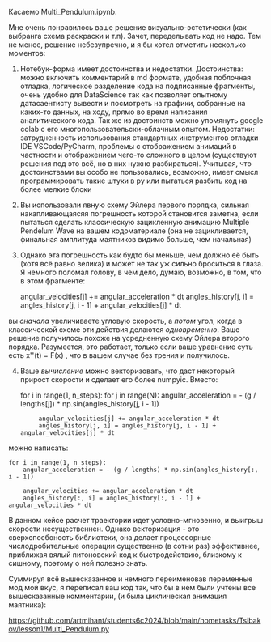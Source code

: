Касаемо Multi_Pendulum.ipynb.

Мне очень понравилось ваше решение визуально-эстетически (как выбранга схема раскраски и т.п). Зачет, переделывать код не надо. Тем не менее, решение небезупречно, и я бы хотел отметить несколько моментов:

1) Нотебук-форма имеет достоинства и недостатки. Достоинства: можно включить комментарий в md формате, удобная поблочная отладка, логическое разделение кода на подписанные фрагменты, очень удобно для DataScience так как позволяет опытному датасаентисту вывести и посмотреть на графики, собранные на каких-то данных, на ходу, прямо во время написания аналитического кода. Так же из достоинств можно упомянуть google colab с его многопользовательски-облачным опытом. Недостатки: затрудненность использования стандартных инструментов отладки IDE VSCode/PyCharm, проблемы с отображением анимаций в частности и отображением чего-то сложного в целом (существуют решения под это всё, но в них нужно разбираться). Учитывая, что достоинствами вы особо не пользовались, возможно, имеет смысл программировать такие штуки в py или пытаться разбить код на более мелкие блоки

2) Вы использовали явную схему Эйлера первого порядка, сильная накапливающаясяя погрешность которой становится заметна, если пытаться сделать классическую зацикленную анимацию Multiple Pendelum Wave на вашем кодоматериале (она не зацикливается, финальная амплитуда маятников видимо больше, чем начальная)

3) Однако эта погрешность как будто бы меньше, чем должно её быть (хотя всё равно велика) и может не так уж сильно броситься в глаза. Я немного поломал голову, в чем дело, думаю, возможно, в том, что в этом фрагменте:

    angular_velocities[j] += angular_acceleration * dt
    angles_history[j, i] = angles_history[j, i - 1] + angular_velocities[j] * dt

вы *сначала* увеличиваете угловую скорость, а *потом* угол, когда в классической схеме эти действия делаются *одновременно*. Ваше решение получилось похоже на усредненную схему Эйлера второго порядка. Разумеется, это работает, только если ваше уравнение суть есть x''(t) = F(x) , что в вашем случае без трения и получилось.

4) Ваше *вычисление* можно векторизовать, что даст некоторый прирост скорости и сделает его более numpyic. Вместо:

    for i in range(1, n_steps):
        for j in range(N):
            angular_acceleration = - (g / lengths[j]) * np.sin(angles_history[j, i - 1])
            
            angular_velocities[j] += angular_acceleration * dt
            angles_history[j, i] = angles_history[j, i - 1] + angular_velocities[j] * dt

можно написать:

    for i in range(1, n_steps):
        angular_acceleration = - (g / lengths) * np.sin(angles_history[:, i - 1])
        
        angular_velocities += angular_acceleration * dt
        angles_history[:, i] = angles_history[:, i - 1] + angular_velocities * dt

В данном кейсе расчет траектории идет условно-мгновенно, и выигрыш скорости несущественнен. Однако векторизация - это сверхспосбоность библиотеки, она делает процессорные  числодробительные операции существенно (в сотни раз) эффективнее, приближая вялый питоновский код к быстродействию, близкому к сишному, поэтому о ней полезно знать.


Суммируя всё вышесказанное и немного переименовав переменные мод мой вкус, я переписал ваш код так, что бы в нем были учтены все вышесказанные комментарии, (и была циклическая анимация маятника):

https://github.com/artmihant/students6c2024/blob/main/hometasks/Tsibakov/lesson1/Multi_Pendulum.py

